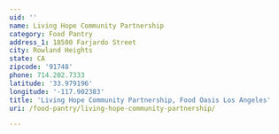 ```yaml
---
uid: ''
name: Living Hope Community Partnership
category: Food Pantry
address_1: 18500 Farjardo Street
city: Rowland Heights
state: CA
zipcode: '91748'
phone: 714.202.7333
latitude: '33.979196'
longitude: '-117.902383'
title: 'Living Hope Community Partnership, Food Oasis Los Angeles'
uri: /food-pantry/living-hope-community-partnership/

---
```

